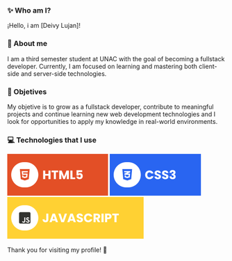 ### ✨ Who am I?
¡Hello, i am [Deivy Lujan]!

### 🥷 About me
I am a third semester student at UNAC with the goal of becoming a fullstack developer. Currently, I am focused on learning and mastering both client-side and server-side technologies.

### 🚀 Objetives
My objetive is to grow as a fullstack developer, contribute to meaningful projects and continue learning new web development technologies and I look for opportunities to apply my knowledge in real-world environments.

### 💻 Technologies that I use
![HTML5](./assets/html.svg) ![CSS3](./assets/css.svg) ![JavaScript](./assets/javascript.svg)

Thank you for visiting my profile! 🤝
